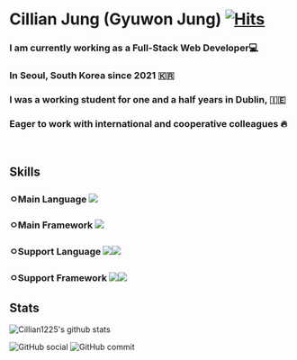 # Cillian Jung (Gyuwon Jung) [![Hits](https://hits.seeyoufarm.com/api/count/incr/badge.svg?url=https%3A%2F%2Fgithub.com%2FCillian1225%2FCillian1225&count_bg=%2379C83D&title_bg=%23555555&icon=&icon_color=%23E7E7E7&title=hits&edge_flat=false)](https://hits.seeyoufarm.com)

### I am currently working as a Full-Stack Web Developer💻

### In Seoul, South Korea since 2021 :kr:

### I was a working student for one and a half years in Dublin, :ireland:

### Eager to work with international and cooperative colleagues 🔥

<br>

## Skills

### ㅇMain Language <img src="https://img.shields.io/badge/PHP-777BB4?style=for-the-badge&logo=PHP&logoColor=white">

### ㅇMain Framework <img src="https://img.shields.io/badge/Laravel-FF2D20?style=for-the-badge&logo=Laravel&logoColor=white">

### ㅇSupport Language <img src="https://img.shields.io/badge/Javascript-F7DF1E?style=for-the-badge&logo=JavaScript&logoColor=white"><img src="https://img.shields.io/badge/Python-3776AB?style=for-the-badge&logo=Python&logoColor=white">

### ㅇSupport Framework <img src="https://img.shields.io/badge/React-61DAFB?style=for-the-badge&logo=React&logoColor=white"><img src="https://img.shields.io/badge/Django-092E20?style=for-the-badge&logo=Django&logoColor=white">

## Stats

![Cillian1225's github stats](https://github-readme-stats.vercel.app/api?username=Cillian1225&show_icons=true)
      
![GitHub social](https://img.shields.io/github/followers/Cillian1225?style=social)
![GitHub commit](https://img.shields.io/github/last-commit/Cillian1225/Cillian1225?style=social)

<!--
**Cillian1225/Cillian1225** is a ✨ _special_ ✨ repository because its `README.md` (this file) appears on your GitHub profile.

Here are some ideas to get you started:

- 🔭 I’m currently working on ...
- 🌱 I’m currently learning ...
- 👯 I’m looking to collaborate on ...
- 🤔 I’m looking for help with ...
- 💬 Ask me about ...
- 📫 How to reach me: ...
- 😄 Pronouns: ...
- ⚡ Fun fact: ...
-->
